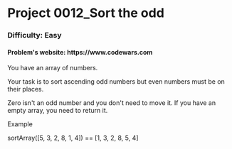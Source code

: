 <h1>Project  0012_Sort the odd</h1>
<h3>Difficulty: Easy </h3>
<h4>Problem's website: https://www.codewars.com</h4>
   
You have an array of numbers.

Your task is to sort ascending odd numbers but even numbers must be on their places.

Zero isn't an odd number and you don't need to move it. If you have an empty array, you need to return it.

Example

sortArray([5, 3, 2, 8, 1, 4]) == [1, 3, 2, 8, 5, 4]
 
